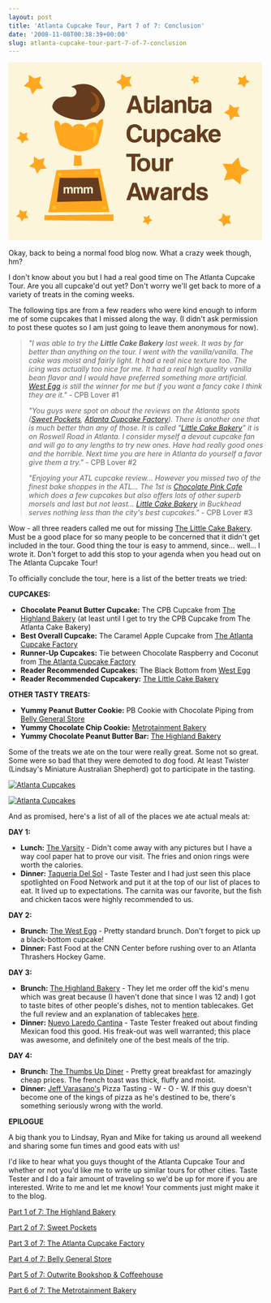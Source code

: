 ```yaml
---
layout: post
title: 'Atlanta Cupcake Tour, Part 7 of 7: Conclusion'
date: '2008-11-08T00:38:39+00:00'
slug: atlanta-cupcake-tour-part-7-of-7-conclusion
---
```

<img src='/images/uploads/2008/11/atlanta_cupcakes.gif' alt='Atlanta Cupcakes' class="yellowborder" />

Okay, back to being a normal food blog now. What a crazy week though, hm?

I don't know about you but I had a real good time on The Atlanta Cupcake Tour. Are you all cupcake'd out yet? Don't worry we'll get back to more of a variety of treats in the coming weeks. 

The following tips are from a few readers who were kind enough to inform me of some cupcakes that I missed along the way. (I didn't ask permission to post these quotes so I am just going to leave them anonymous for now).



<blockquote><em>"I was able to try the <strong>Little Cake Bakery</strong> last week. It was by far better than anything on the tour. I went with the vanilla/vanilla. The cake was moist and fairly light. It had a real nice texture too. The icing was actually too nice for me. It had a real high quality vanilla bean flavor and I would have preferred something more artificial. <a href="http://www.westeggcafe.com/">West Egg</a> is still the winner for me but if you want a fancy cake I think they are it."</em> - CPB Lover #1

<em>"You guys were spot on about the reviews on the Atlanta spots (<a href="http://www.cpbgallery.com/2008/10/23/atlanta-cupcake-tour-part-2-of-7-sweet-pockets/">Sweet Pockets</a>, <a href="http://www.cpbgallery.com/2008/10/25/atlanta-cupcake-tour-part-3-of-7-the-atlanta-cupcake-factory/">Atlanta Cupcake Factory</a>). There is another one that is much better than any of those. It is called "<a href="http://www.littlecakebakery.com/">Little Cake Bakery</a>" it is on Roswell Road in Atlanta. I consider myself a devout cupcake fan and will go to any lengths to try new ones. Have had really good ones and the horrible. Next time you are here in Atlanta do yourself a favor give them a try."</em> - CPB Lover #2

<em>"Enjoying your ATL cupcake review... However you missed two of the finest bake shoppes in the ATL... The 1st is <a href="http://www.chocolatepinkcafe.com/">Chocolate Pink Cafe</a> which does a few cupcakes but also offers lots of other superb morsels and last but not least... <a href="http://www.littlecakebakery.com/order.html">Little Cake Bakery</a> in Buckhead serves nothing less than the city's best cupcakes."</em> - CPB Lover #3</blockquote>



Wow - all three readers called me out for missing <a href="http://www.littlecakebakery.com/">The Little Cake Bakery</a>. Must be a good place for so many people to be concerned that it didn't get included in the tour. Good thing the tour is easy to ammend, since... well... I wrote it. Don't forget to add this stop to your agenda when you head out on The Atlanta Cupcake Tour!

To officially conclude the tour, here is a list of the better treats we tried:

<strong>CUPCAKES:</strong>
- <strong>Chocolate Peanut Butter Cupcake:</strong> The CPB Cupcake from <a href="http://www.cpbgallery.com/2008/10/21/atlanta-cupcake-tour-part-1-of-7-the-highland-bakery/">The Highland Bakery</a> (at least until I get to try the CPB Cupcake from The Atlanta Cake Bakery)
- <strong>Best Overall Cupcake:</strong> The Caramel Apple Cupcake from <a href="http://www.cpbgallery.com/2008/10/25/atlanta-cupcake-tour-part-3-of-7-the-atlanta-cupcake-factory/">The Atlanta Cupcake Factory</a>
- <strong>Runner-Up Cupcakes:</strong> Tie between Chocolate Raspberry and Coconut from <a href="http://www.cpbgallery.com/2008/10/25/atlanta-cupcake-tour-part-3-of-7-the-atlanta-cupcake-factory/">The Atlanta Cupcake Factory</a>
- <strong>Reader Recommended Cupcakes:</strong> The Black Bottom from <a href="http://www.westeggcafe.com/">West Egg </a>
- <strong>Reader Recommended Cupcakery:</strong> <a href="http://www.littlecakebakery.com/">The Little Cake Bakery</a>

<strong>OTHER TASTY TREATS:</strong>
- <strong>Yummy Peanut Butter Cookie:</strong> PB Cookie with Chocolate Piping from <a href="http://www.cpbgallery.com/2008/10/26/atlanta-cupcake-tour-part-4-of-7-belly-general-store/">Belly General Store</a>
- <strong>Yummy Chocolate Chip Cookie:</strong> <a href="http://www.cpbgallery.com/2008/11/03/atlanta-cupcake-tour-part-6-of-7-the-metrotainment-bakery/">Metrotainment Bakery</a>
- <strong>Yummy Chocolate Peanut Butter Bar:</strong> <a href="http://www.cpbgallery.com/2008/10/21/atlanta-cupcake-tour-part-1-of-7-the-highland-bakery/">The Highland Bakery</a>

Some of the treats we ate on the tour were really great. Some not so great. Some were so bad that they were demoted to dog food. At least Twister (Lindsay's Miniature Australian Shepherd) got to participate in the tasting.

<a href="http://www.flickr.com/photos/kstar810/2939409881/in/set-72157608008574439/"><img src="http://farm4.static.flickr.com/3211/2939409881_b30a0be9f4.jpg?v=0" alt="Atlanta Cupcakes" /></a>

<a href="http://www.flickr.com/photos/kstar810/2940260784/in/set-72157608008574439/"><img src="http://farm4.static.flickr.com/3294/2940260784_c498e1954b.jpg?v=0" alt="Atlanta Cupcakes" /></a>

And as promised, here's a list of all of the places we ate actual meals at:

<strong>DAY 1:</strong>
- <strong>Lunch:</strong> <a href="http://www.thevarsity.com/">The Varsity</a> - Didn't come away with any pictures but I have a way cool paper hat to prove our visit. The fries and onion rings were worth the calories.
- <strong>Dinner:</strong> <a href="http://www.taqueriadelsol.com/">Taqueria Del Sol</a> - Taste Tester and I had just seen this place spotlighted on Food Network and put it at the top of our list of places to eat. It lived up to expectations. The carnita was our favorite, but the fish and chicken tacos were highly recommended to us.

<strong>DAY 2:</strong>
- <strong>Brunch:</strong> <a href="http://www.westeggcafe.com/">The West Egg</a> - Pretty standard brunch. Don't forget to pick up a black-bottom cupcake!
- <strong>Dinner:</strong> Fast Food at the CNN Center before rushing over to an Atlanta Thrashers Hockey Game. 

<strong>DAY 3: </strong>
- <strong>Brunch:</strong> <a href="http://www.highlandbakery.com/">The Highland Bakery</a> - They let me order off the kid's menu which was great because (I haven't done that since I was 12 and) I got to taste bites of other people's dishes, not to mention tablecakes. Get the full review and an explanation of tablecakes <a href="http://www.cpbgallery.com/2008/10/21/atlanta-cupcake-tour-part-1-of-7-the-highland-bakery/">here</a>.
- <strong>Dinner:</strong> <a href="http://www.nuevolaredocantina.com/home.php">Nuevo Laredo Cantina</a> - Taste Tester freaked out about finding Mexican food this good. His freak-out was well warranted; this place was awesome, and definitely one of the best meals of the trip.

<strong>DAY 4: </strong>
- <strong>Brunch:</strong> <a href="http://www.thumbsupdiner.com/">The Thumbs Up Diner</a> - Pretty great breakfast for amazingly cheap prices. The french toast was thick, fluffy and moist.
- <strong>Dinner:</strong> <a href="http://www.varasanos.com/PizzaRecipe.htm">Jeff Varasano's</a> Pizza Tasting - W - O - W. If this guy doesn't become one of the kings of pizza as he's destined to be, there's something seriously wrong with the world.

<strong>EPILOGUE</strong>

A big thank you to Lindsay, Ryan and Mike for taking us around all weekend and sharing some fun times and good eats with us!

I'd like to hear what you guys thought of the Atlanta Cupcake Tour and whether or not you'd like me to write up similar tours for other cities. Taste Tester and I do a fair amount of traveling so we'd be up for more if you are interested. Write to me and let me know! Your comments just might make it to the blog.

<a href="http://www.cpbgallery.com/2008/10/21/atlanta-cupcake-tour-part-1-of-7-the-highland-bakery/">Part 1 of 7: The Highland Bakery</a>

<a href="http://www.cpbgallery.com/2008/10/23/atlanta-cupcake-tour-part-2-of-7-sweet-pockets/">Part 2 of 7: Sweet Pockets</a>

<a href="http://www.cpbgallery.com/2008/10/25/atlanta-cupcake-tour-part-3-of-7-the-atlanta-cupcake-factory/">Part 3 of 7: The Atlanta Cupcake Factory</a>

<a href="http://www.cpbgallery.com/2008/10/26/atlanta-cupcake-tour-part-4-of-7-belly-general-store/">Part 4 of 7: Belly General Store</a>

<a href="http://www.cpbgallery.com/2008/10/28/atlanta-cupcake-tour-part-5-of-7-the-outwrite-bookstore-coffeehouse/">Part 5 of 7: Outwrite Bookshop & Coffeehouse</a>

<a href="http://www.cpbgallery.com/2008/11/03/atlanta-cupcake-tour-part-6-of-7-the-metrotainment-bakery/">Part 6 of 7: The Metrotainment Bakery</a>
